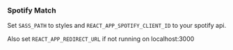 ### Spotify Match


Set `SASS_PATH` to styles and `REACT_APP_SPOTIFY_CLIENT_ID` to your spotify api.

Also set `REACT_APP_REDIRECT_URL` if not running on localhost:3000

